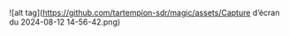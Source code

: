 
![alt tag](https://github.com/tartempion-sdr/magic/assets/Capture d’écran du 2024-08-12 14-56-42.png)
